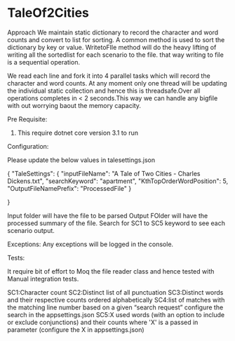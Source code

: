 # TaleOf2Cities
Approach
We maintain static dictionary to record the character and word counts and convert to list for sorting. A common method is used to sort the dictionary by key or value.
WritetoFIle method will do the heavy lifting of writing all the sortedlist for each scenario to the file. that way writing to file is a sequential operation.

We read each line and fork it into 4 parallel tasks which will record the character and word counts. At any moment only one thread will be updating the individual static collection
and hence this is threadsafe.Over all operations completes in < 2 seconds.This way we can handle any bigfile with out worrying baout the memory capacity.


Pre Requisite:
1) This require dotnet core version 3.1 to run

Configuration:

Please update the below values in talesettings.json

{
  "TaleSettings": {
    "inputFileName": "A Tale of Two Cities - Charles Dickens.txt",
    "searchKeyword": "apartment",
    "KthTopOrderWordPosition": 5,
    "OutputFileNamePrefix": "ProcessedFile"
  }

}

Input folder will have the file to be parsed
Output FOlder will have the processed summary of the file. Search for SC1 to SC5 keyword to see each scenario output.

Exceptions:
Any exceptions will be logged in the console.

Tests:

It require bit of effort to Moq the file reader class and hence tested with Manual integration tests.

SC1:Character count 
SC2:Distinct list of all punctuation
SC3:Distinct words and their respective counts ordered alphabetically
SC4:list of matches with the matching line number based on a given “search request” 
 configure the search in the appsettings.json
SC5:X used words (with an option to include or exclude conjunctions) and their counts where 'X' is a passed in parameter (configure the X in appsettings.json)
